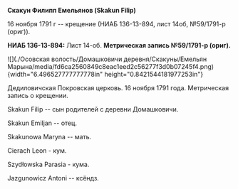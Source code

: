 **Скакун Филипп Емельянов (Skakun Filip)**

16 ноября 1791 г -- крещение (НИАБ 136-13-894, лист 14об, №59/1791-р
(ориг)).

**НИАБ 136-13-894:** Лист 14-об. **Метрическая запись №59/1791-р
(ориг).**

![](./Осовская волость/Домашковичи деревня/Скакуны/Емельян Марына/media/fd6ca2560849c8eac1eed2c56277f3d0b07245f4.png){width="6.496527777777778in"
height="0.8421544181977253in"}

Дедиловичская Покровская церковь. 16 ноября 1791 года. Метрическая
запись о крещении.

Skakun Filip -- сын родителей с деревни Домашковичи.

Skakun Emiljan -- отец.

Skakunowa Maryna -- мать.

Cierach Leon - кум.

Szydłowska Parasia - кума.

Jazgunowicz Antoni -- ксёндз.
